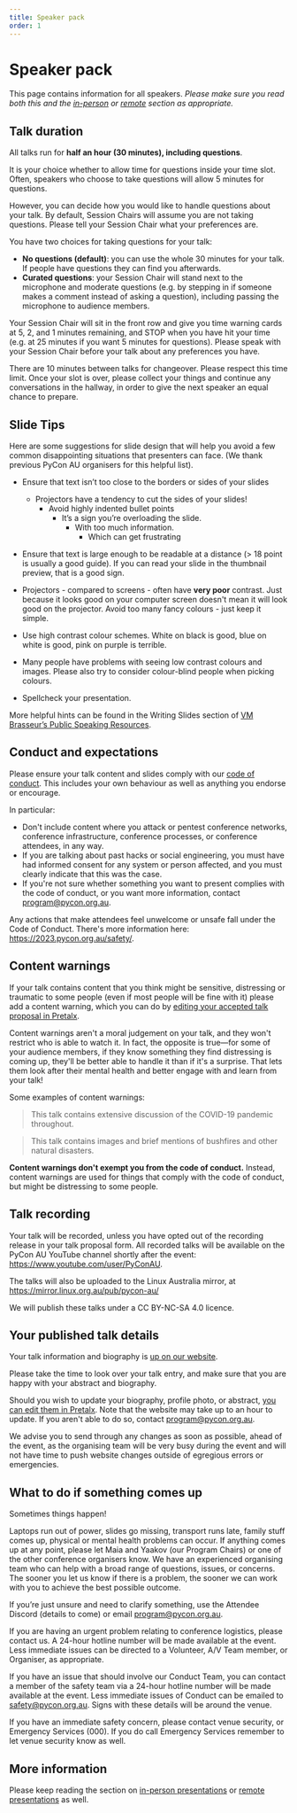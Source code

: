 ```yaml
---
title: Speaker pack
order: 1
---
```


# Speaker pack

This page contains information for all speakers. _Please make sure you read both this and the [in-person](/speakers/in-person/) or [remote](/speakers/remote/) section as appropriate._

## Talk duration

All talks run for **half an hour (30 minutes), including questions**.

It is your choice whether to allow time for questions inside your time slot. Often, speakers who choose to take questions will allow 5 minutes for questions.

However, you can decide how you would like to handle questions about your talk. By default, Session Chairs will assume you are not taking questions. Please tell your Session Chair what your preferences are.

You have two choices for taking questions for your talk:

- **No questions (default)**: you can use the whole 30 minutes for your talk. If people have questions they can find you afterwards.
- **Curated questions**: your Session Chair will stand next to the microphone and moderate questions (e.g. by stepping in if someone makes a comment instead of asking a question), including passing the microphone to audience members.

Your Session Chair will sit in the front row and give you time warning cards at 5, 2, and 1 minutes remaining, and STOP when you have hit your time (e.g. at 25 minutes if you want 5 minutes for questions). Please speak with your Session Chair before your talk about any preferences you have.

There are 10 minutes between talks for changeover. Please respect this time limit. Once your slot is over, please collect your things and continue any conversations in the hallway, in order to give the next speaker an equal chance to prepare.

## Slide Tips

Here are some suggestions for slide design that will help you avoid a few common disappointing situations that presenters can face. (We thank previous PyCon AU organisers for this helpful list).

- Ensure that text isn’t too close to the borders or sides of your slides

  - Projectors have a tendency to cut the sides of your slides!
    - Avoid highly indented bullet points
      - It’s a sign you’re overloading the slide.
        - With too much information.
          - Which can get frustrating

- Ensure that text is large enough to be readable at a distance (> 18 point is usually a good guide). If you can read your slide in the thumbnail preview, that is a good sign.
- Projectors - compared to screens - often have **very poor** contrast. Just because it looks good on your computer screen doesn't mean it will look good on the projector. Avoid too many fancy colours - just keep it simple.
- Use high contrast colour schemes. White on black is good, blue on white is good, pink on purple is terrible.
- Many people have problems with seeing low contrast colours and images. Please also try to consider colour-blind people when picking colours.
- Spellcheck your presentation.

More helpful hints can be found in the Writing Slides section of [VM Brasseur’s Public Speaking Resources](https://github.com/vmbrasseur/Public_Speaking#writing-presentations).

## Conduct and expectations

Please ensure your talk content and slides comply with our [code of conduct](/safety/). This includes your own behaviour as well as anything you endorse or encourage.

In particular:

- Don't include content where you attack or pentest conference networks, conference infrastructure, conference processes, or conference attendees, in any way.
- If you are talking about past hacks or social engineering, you must have had informed consent for any system or person affected, and you must clearly indicate that this was the case.
- If you're not sure whether something you want to present complies with the code of conduct, or you want more information, contact [program@pycon.org.au](mailto:program@pycon.org.au).

Any actions that make attendees feel unwelcome or unsafe fall under the Code of Conduct. There's more information here: https://2023.pycon.org.au/safety/.

## Content warnings

If your talk contains content that you think might be sensitive, distressing or traumatic to some people (even if most people will be fine with it) please add a content warning, which you can do by [editing your accepted talk proposal in Pretalx](https://pretalx.com/pycon-au-2020/me/submissions/).

Content warnings aren't a moral judgement on your talk, and they won't restrict who is able to watch it. In fact, the opposite is true—for some of your audience members, if they know something they find distressing is coming up, they'll be better able to handle it than if it's a surprise. That lets them look after their mental health and better engage with and learn from your talk!

Some examples of content warnings:

> This talk contains extensive discussion of the COVID-19 pandemic throughout.

> This talk contains images and brief mentions of bushfires and other natural disasters.

**Content warnings don't exempt you from the code of conduct.** Instead, content warnings are used for things that comply with the code of conduct, but might be distressing to some people.

## Talk recording

Your talk will be recorded, unless you have opted out of the recording release in your talk proposal form. All recorded talks will be available on the PyCon AU YouTube channel shortly after the event: https://www.youtube.com/user/PyConAU.

The talks will also be uploaded to the Linux Australia mirror, at https://mirror.linux.org.au/pub/pycon-au/

We will publish these talks under a CC BY-NC-SA 4.0 licence.

## Your published talk details

Your talk information and biography is [up on our website](/program/).

Please take the time to look over your talk entry, and make sure that you are happy with your abstract and biography.

Should you wish to update your biography, profile photo, or abstract, [you can edit them in Pretalx](https://pretalx.com/pycon-au-2020/me/submissions/). Note that the website may take up to an hour to update. If you aren't able to do so, contact [program@pycon.org.au](mailto:program@pycon.org.au).

We advise you to send through any changes as soon as possible, ahead of the event, as the organising team will be very busy during the event and will not have time to push website changes outside of egregious errors or emergencies.

## What to do if something comes up

Sometimes things happen!

Laptops run out of power, slides go missing, transport runs late, family stuff comes up, physical or mental health problems can occur. If anything comes up at any point, please let Maia and Yaakov (our Program Chairs) or one of the other conference organisers know. We have an experienced organising team who can help with a broad range of questions, issues, or concerns. The sooner you let us know if there is a problem, the sooner we can work with you to achieve the best possible outcome.

If you’re just unsure and need to clarify something, use the Attendee Discord (details to come) or email [program@pycon.org.au](mailto:program@pycon.org.au).

If you are having an urgent problem relating to conference logistics, please contact us. A 24-hour hotline number will be made available at the event. Less immediate issues can be directed to a Volunteer, A/V Team member, or Organiser, as appropriate.

If you have an issue that should involve our Conduct Team, you can contact a member of the safety team via a 24-hour hotline number will be made available at the event. Less immediate issues of Conduct can be emailed to safety@pycon.org.au. Signs with these details will be around the venue.

If you have an immediate safety concern, please contact venue security, or Emergency Services (000). If you do call Emergency Services remember to let venue security know as well.

## More information

Please keep reading the section on [in-person presentations](/speakers/in-person/) or [remote presentations](/speakers/remote/) as well.
